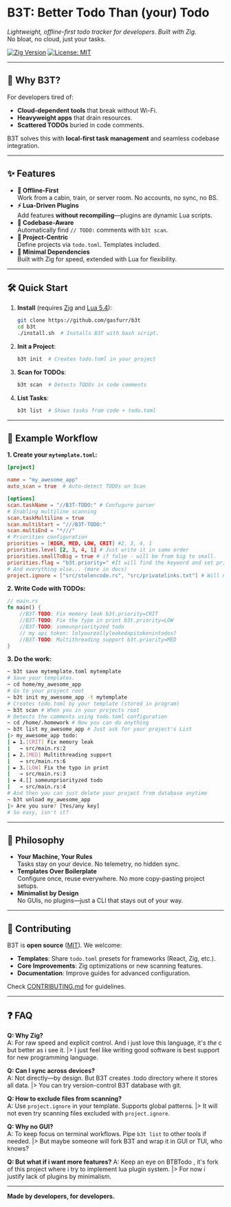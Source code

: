 # B3T: Better Todo Than (your) Todo

_Lightweight, offline-first todo tracker for developers. Built with Zig._  
No bloat, no cloud, just your tasks.

[![Zig Version](https://img.shields.io/badge/Zig-0.14.0-%23ec7c0c)](https://ziglang.org)
[![License: MIT](https://img.shields.io/badge/License-MIT-blue.svg)](LICENSE)

---

## 🚀 Why B3T?

For developers tired of:

- **Cloud-dependent tools** that break without Wi-Fi.
- **Heavyweight apps** that drain resources.
- **Scattered TODOs** buried in code comments.

B3T solves this with **local-first task management** and seamless codebase integration.

---

## ✨ Features

- **📴 Offline-First**  
  Work from a cabin, train, or server room. No accounts, no sync, no BS.
- **⚡ Lua-Driven Plugins**  
  Add features **without recompiling**—plugins are dynamic Lua scripts.
- **🔎 Codebase-Aware**  
  Automatically find `// TODO:` comments with `b3t scan`.
- **📂 Project-Centric**  
  Define projects via `todo.toml`. Templates included.
- **🔌 Minimal Dependencies**  
  Built with Zig for speed, extended with Lua for flexibility.

---

## 🛠️ Quick Start

1. **Install** (requires [Zig](https://ziglang.org) and [Lua 5.4](https://lua.org)):

   ```bash
   git clone https://github.com/gasfurr/b3t
   cd b3t
   ./install.sh  # Installs B3T with bash script.
   ```

2. **Init a Project**:

   ```bash
   b3t init  # Creates todo.toml in your project
   ```

3. **Scan for TODOs**:

   ```bash
   b3t scan  # Detects TODOs in code comments
   ```

4. **List Tasks**:

   ```bash
   b3t list  # Shows tasks from code + todo.toml
   ```

---

## 📝 Example Workflow

**1. Create your `mytemplate.toml`:**

```toml
[project]

name = "my_awesome_app"
auto_scan = true  # Auto-detect TODOs on Scan

[options]
scan.taskName = "//B3T-TODO:" # Confugure parser
# Enabling multiline scanning
scan.taskMultiline = true
scan.multiStart = "///B3T-TODO:"
scan.multiEnd = "*///"
# Priorities configuration
priorities = [HIGH, MED, LOW, CRIT] #2, 3, 4, 1
priorities.level [2, 3, 4, 1] # Just write it in same order
priorities.smallToBig = true # if false - will be from big to small.
priorities.flag = "b3t.priority=" #It will find the keyword and set priority
# And everything else... (more in docs)
project.ignore = ["src/stolencode.rs", "src/privatelinks.txt"] # Will not read this files
```

**2. Write Code with TODOs:**

```rust
// main.rs
fn main() {
    //B3T-TODO: Fix memory leak b3t.priority=CRIT
    //B3T-TODO: Fix the typo in print b3t.priority=LOW
    //B3T-TODO: someunpriorityzed todo
    // my api token: lolyoureallyleakedapitokenintodos?
    //B3T-TODO: Multithreading support b3t.priority=MED
}
```

**3. Do the work:**

```bash
~ b3t save mytemplate.toml mytemplate
# Save your templates.
~ cd home/my_awesome_app
# Go to your project root
~ b3t init my_awesome_app -t mytemplate
# Creates todo.toml by your template (stored in program)
~ b3t scan # When you in your projects root
# Detects the comments using todo.toml configuration
~ cd /home/.homework # Now you can do anything
~ b3t list my_awesome_app # Just ask for your project's List
|> my_awesome_app todo:
| ► 1.[CRIT] Fix memory leak
|   → src/main.rs:2
| ► 2.[MED] Multithreading support
|   → src/main.rs:6
| ► 3.[LOW] Fix the typo in print
|   → src/main.rs:3
| ► 4.[] someunpriorityzed todo
|   → src/main.rs:4
# And then you can just delete your project from database anytime
~ b3t unload my_awesome_app
|> Are you sure? [Yes/any key]
# So easy, isn't it?
```

---

## 🧠 Philosophy

- **Your Machine, Your Rules**  
  Tasks stay on your device. No telemetry, no hidden sync.
- **Templates Over Boilerplate**  
  Configure once, reuse everywhere. No more copy-pasting project setups.
- **Minimalist by Design**  
  No GUIs, no plugins—just a CLI that stays out of your way.

---

## 🤝 Contributing

B3T is **open source** ([MIT](LICENSE)). We welcome:

- **Templates**: Share `todo.toml` presets for frameworks (React, Zig, etc.).
- **Core Improvements**: Zig optimizations or new scanning features.
- **Documentation**: Improve guides for advanced configuration.

Check [CONTRIBUTING.md](CONTRIBUTING.md) for guidelines.

---

## ❓ FAQ

**Q: Why Zig?**  
A: For raw speed and explicit control. And i just love this language, it's _the_ c but better as i see it.
|> I just feel like writing good software is best support for new programming language.

**Q: Can I sync across devices?**  
A: Not directly—by design. But B3T creates .todo directory where it stores all data.
|> You can try version-control B3T database with git.

**Q: How to exclude files from scanning?**  
A: Use `project.ignore` in your template. Supports global patterns.
|> It will not even try scanning files excluded with `project.ignore`.

**Q: Why no GUI?**  
A: To keep focus on terminal workflows. Pipe `b3t list` to other tools if needed.
|> But maybe someone will fork B3T and wrap it in GUI or TUI, who knows?

**Q: But what if i want more features?**
A: Keep an eye on BTBTodo , it's fork of this project where i try to implement lua plugin system.
|> For now i justify lack of plugins by minimalism.

---

**Made by developers, for developers.**
